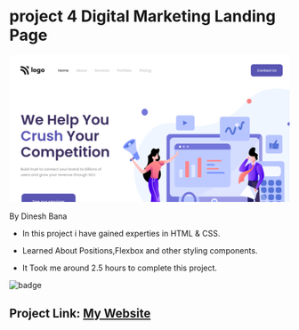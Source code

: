 # project 4 Digital Marketing Landing Page

![Image](thumbnail.png)

By Dinesh Bana

- In this project i have gained experties in HTML & CSS.

- Learned About Positions,Flexbox and other styling components.

- It Took me around 2.5 hours to complete this project.

![badge](https://img.shields.io/badge/Digital%20Marketing%20%20Landing%20Page-HTML%20%26%20CSS-red)

## Project Link: [My Website](https://digital-marketing-webapi.netlify.app/)
